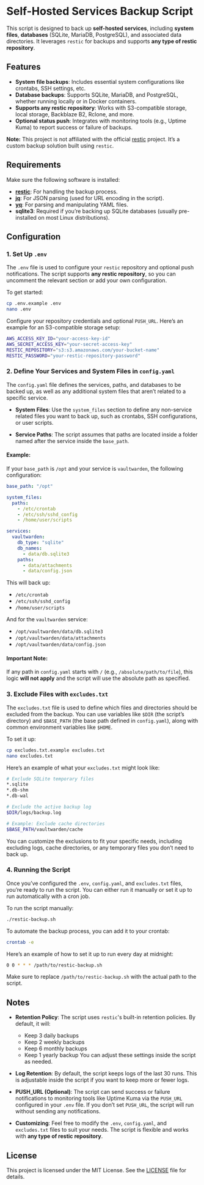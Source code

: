 # Self-Hosted Services Backup Script

This script is designed to back up **self-hosted services**, including **system files**, **databases** (SQLite, MariaDB, PostgreSQL), and associated data directories. It leverages `restic` for backups and supports **any type of restic repository**.

## Features

- **System file backups**: Includes essential system configurations like crontabs, SSH settings, etc.
- **Database backups**: Supports SQLite, MariaDB, and PostgreSQL, whether running locally or in Docker containers.
- **Supports any restic repository**: Works with S3-compatible storage, local storage, Backblaze B2, Rclone, and more.
- **Optional status push**: Integrates with monitoring tools (e.g., Uptime Kuma) to report success or failure of backups.

**Note:** This project is not affiliated with the official [restic](https://restic.net/) project. It’s a custom backup solution built using `restic`.

## Requirements

Make sure the following software is installed:

- **[restic](https://restic.net/)**: For handling the backup process.
- **[jq](https://stedolan.github.io/jq/)**: For JSON parsing (used for URL encoding in the script).
- **[yq](https://github.com/mikefarah/yq)**: For parsing and manipulating YAML files.
- **sqlite3**: Required if you’re backing up SQLite databases (usually pre-installed on most Linux distributions).

## Configuration

### 1. Set Up `.env`

The `.env` file is used to configure your `restic` repository and optional push notifications. The script supports **any restic repository**, so you can uncomment the relevant section or add your own configuration.

To get started:

```bash
cp .env.example .env
nano .env
```

Configure your repository credentials and optional `PUSH_URL`. Here’s an example for an S3-compatible storage setup:

```bash
AWS_ACCESS_KEY_ID="your-access-key-id"
AWS_SECRET_ACCESS_KEY="your-secret-access-key"
RESTIC_REPOSITORY="s3:s3.amazonaws.com/your-bucket-name"
RESTIC_PASSWORD="your-restic-repository-password"
```

### 2. Define Your Services and System Files in `config.yaml`

The `config.yaml` file defines the services, paths, and databases to be backed up, as well as any additional system files that aren’t related to a specific service.

- **System Files**: Use the `system_files` section to define any non-service related files you want to back up, such as crontabs, SSH configurations, or user scripts.
  
- **Service Paths**: The script assumes that paths are located inside a folder named after the service inside the `base_path`.

#### Example:
If your `base_path` is `/opt` and your service is `vaultwarden`, the following configuration:

```yaml
base_path: "/opt"

system_files:
  paths:
    - /etc/crontab
    - /etc/ssh/sshd_config
    - /home/user/scripts

services:
  vaultwarden:
    db_type: "sqlite"
    db_names:
      - data/db.sqlite3
    paths:
      - data/attachments
      - data/config.json
```

This will back up:
- `/etc/crontab`
- `/etc/ssh/sshd_config`
- `/home/user/scripts`
  
And for the `vaultwarden` service:
- `/opt/vaultwarden/data/db.sqlite3`
- `/opt/vaultwarden/data/attachments`
- `/opt/vaultwarden/data/config.json`

#### Important Note:
If any path in `config.yaml` starts with `/` (e.g., `/absolute/path/to/file`), this logic **will not apply** and the script will use the absolute path as specified.

### 3. Exclude Files with `excludes.txt`

The `excludes.txt` file is used to define which files and directories should be excluded from the backup. You can use variables like `$DIR` (the script’s directory) and `$BASE_PATH` (the base path defined in `config.yaml`), along with common environment variables like `$HOME`.

To set it up:

```bash
cp excludes.txt.example excludes.txt
nano excludes.txt
```

Here’s an example of what your `excludes.txt` might look like:

```bash
# Exclude SQLite temporary files
*.sqlite
*.db-shm
*.db-wal

# Exclude the active backup log
$DIR/logs/backup.log

# Example: Exclude cache directories
$BASE_PATH/vaultwarden/cache
```

You can customize the exclusions to fit your specific needs, including excluding logs, cache directories, or any temporary files you don’t need to back up.

### 4. Running the Script

Once you’ve configured the `.env`, `config.yaml`, and `excludes.txt` files, you’re ready to run the script. You can either run it manually or set it up to run automatically with a cron job.

To run the script manually:

```bash
./restic-backup.sh
```

To automate the backup process, you can add it to your crontab:

```bash
crontab -e
```

Here’s an example of how to set it up to run every day at midnight:

```bash
0 0 * * * /path/to/restic-backup.sh
```

Make sure to replace `/path/to/restic-backup.sh` with the actual path to the script.

## Notes

- **Retention Policy**: The script uses `restic`'s built-in retention policies. By default, it will:
  - Keep 3 daily backups
  - Keep 2 weekly backups
  - Keep 6 monthly backups
  - Keep 1 yearly backup
  You can adjust these settings inside the script as needed.

- **Log Retention**: By default, the script keeps logs of the last 30 runs. This is adjustable inside the script if you want to keep more or fewer logs.

- **PUSH_URL (Optional)**: The script can send success or failure notifications to monitoring tools like Uptime Kuma via the `PUSH_URL` configured in your `.env` file. If you don’t set `PUSH_URL`, the script will run without sending any notifications.

- **Customizing**: Feel free to modify the `.env`, `config.yaml`, and `excludes.txt` files to suit your needs. The script is flexible and works with **any type of restic repository**.

## License

This project is licensed under the MIT License. See the [LICENSE](LICENSE) file for details.